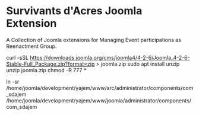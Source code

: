 # Survivants d'Acres Joomla Extension
A Collection of Joomla extensions for Managing Event participations as Reenactment Group.

curl -sSL https://downloads.joomla.org/cms/joomla4/4-2-6/Joomla_4-2-6-Stable-Full_Package.zip?format=zip > joomla.zip
sudo apt install unzip
unzip joomla.zip
chmod -R 777 *

ln -sr /home/joomla/development/yajem/www/src/administrator/components/com_sdajem /home/joomla/development/yajem/www/joomla/administrator/components/com_sdajem